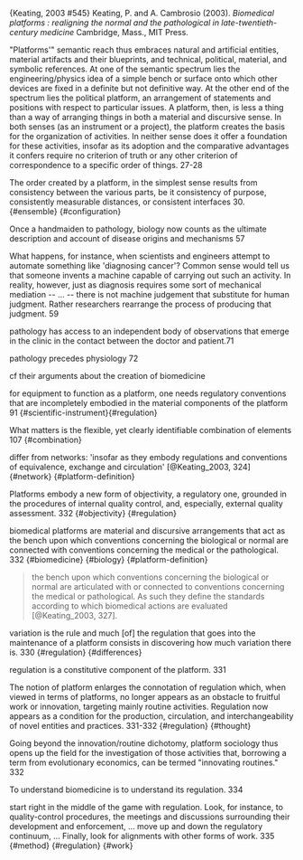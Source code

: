 ﻿{Keating, 2003 #545}
Keating, P. and A. Cambrosio (2003). _Biomedical platforms : realigning the normal and the pathological in late-twentieth-century medicine_ Cambridge, Mass., MIT Press.

"Platforms'" semantic reach thus embraces natural and artificial entities, material artifacts and their blueprints, and technical, political, material, and symbolic references. At one of the semantic spectrum lies the engineering/physics idea of a simple bench or surface onto which other devices are fixed in a definite but not definitive way. At the other end of the spectrum lies the political platform, an arrangement of statements and positions with respect to particular issues. A platform, then, is less a thing than a way of arranging things in both a material and discursive sense. In both senses (as an instrument or a project), the platform creates the basis for the organization of activities. In neither sense does it offer a foundation for these activities, insofar as its adoption and the comparative advantages it confers require no criterion of truth or any other criterion of correspondence to a specific order of things. 27-28

The order created by a platform, in the simplest sense results from consistency between the various parts, be it consistency of purpose, consistently measurable distances, or consistent interfaces 30.   {#ensemble} {#configuration}

Once a handmaiden to pathology, biology now counts as the ultimate description and account of disease origins and mechanisms 57

What happens, for instance, when scientists and engineers attempt to automate something like 'diagnosing cancer'? Common sense would tell us that someone invents a machine capable of carrying out such an activity. In reality, however, just as diagnosis requires some sort of mechanical mediation -- ... -- there is not machine judgement that substitute for human judgment. Rather researchers rearrange the process of producing that judgment.  59

pathology has access to an independent body of observations that emerge in the clinic in the contact  between the doctor and patient.71

pathology precedes physiology 72

cf their arguments about the creation of biomedicine

for equipment to function as a platform, one needs regulatory conventions that are incompletely embodied in the material components of the platform 91 {#scientific-instrument}{#regulation}

What matters is the flexible, yet clearly identifiable combination of elements 107 {#combination}

differ from networks: 'insofar as they embody regulations and conventions of equivalence, exchange and circulation' [@Keating_2003, 324] {#network} {#platform-definition}

Platforms embody a new form of objectivity, a regulatory one, grounded in the procedures of internal quality control, and, especially, external quality assessment. 332	{#objectivity} {#regulation}

biomedical platforms are material and discursive arrangements that act as the bench upon which conventions concerning the biological or normal are connected with conventions concerning the medical or the pathological. 332 {#biomedicine} {#biology} {#platform-definition}

>the bench upon which conventions concerning the biological or normal are articulated with or connected to conventions concerning the medical or pathological. As such they define the standards according to which biomedical actions are evaluated [@Keating_2003, 327]. 

variation is the rule and much [of] the regulation that goes into the maintenance of a platform consists in discovering how much variation there is. 330 {#regulation} {#differences} 

regulation is a constitutive component of the platform. 331

The notion of platform enlarges the connotation of regulation which, when viewed in terms of platforms, no longer appears as an obstacle to fruitful work or innovation, targeting mainly routine activities. Regulation now appears as a condition for the production, circulation, and interchangeability of novel entities and practices. 331-332 {#regulation} {#thought}

Going beyond the innovation/routine dichotomy, platform sociology thus opens up the field for the investigation of those activities that, borrowing a term from evolutionary economics, can be termed "innovating routines." 332

To understand biomedicine is to understand its regulation. 334

start right in the middle of the game with regulation. Look, for instance, to quality-control procedures, the meetings and discussions surrounding their development and enforcement, ... move up and down the regulatory continuum,  ...  Finally, look for alignments with other forms of work. 335 {#method} {#regulation} {#work}


